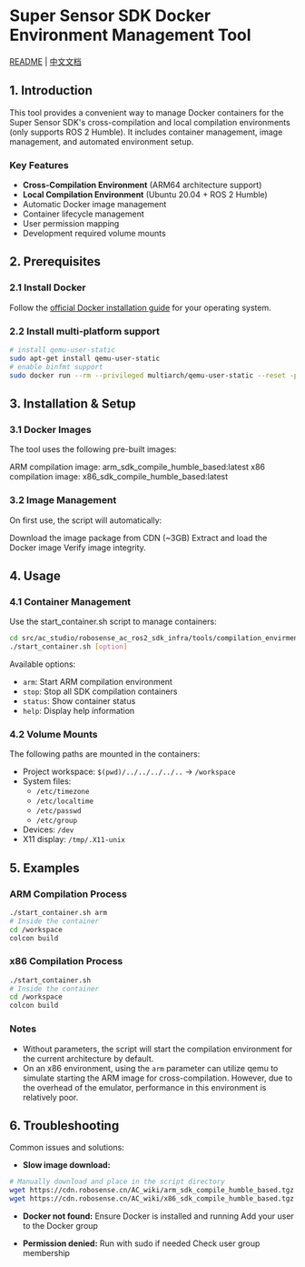 # Super Sensor SDK Docker Environment Management Tool

[README](README.md) | [中文文档](README_CN.md)

## 1. Introduction

This tool provides a convenient way to manage Docker containers for the Super Sensor SDK's cross-compilation and local compilation environments (only supports ROS 2 Humble). It includes container management, image management, and automated environment setup.

### Key Features
- **Cross-Compilation Environment** (ARM64 architecture support)
- **Local Compilation Environment** (Ubuntu 20.04 + ROS 2 Humble)
- Automatic Docker image management
- Container lifecycle management
- User permission mapping
- Development required volume mounts

## 2. Prerequisites

### 2.1 Install Docker
Follow the [official Docker installation guide](https://docs.docker.com/engine/install/) for your operating system.

### 2.2 Install multi-platform support
```bash
# install qemu-user-static
sudo apt-get install qemu-user-static
# enable binfmt support
sudo docker run --rm --privileged multiarch/qemu-user-static --reset -p yes
```

## 3. Installation & Setup

### 3.1 Docker Images

The tool uses the following pre-built images:

ARM compilation image: arm_sdk_compile_humble_based:latest
x86 compilation image: x86_sdk_compile_humble_based:latest

### 3.2 Image Management
On first use, the script will automatically:

Download the image package from CDN (~3GB) Extract and load the Docker image Verify image integrity.

## 4. Usage

### 4.1 Container Management

Use the start_container.sh script to manage containers:

```bash
cd src/ac_studio/robosense_ac_ros2_sdk_infra/tools/compilation_envirment
./start_container.sh [option]
```

Available options:
- `arm`: Start ARM compilation environment
- `stop`: Stop all SDK compilation containers
- `status`: Show container status
- `help`: Display help information

### 4.2 Volume Mounts

The following paths are mounted in the containers:

- Project workspace: `$(pwd)/../../../../..` → `/workspace`
- System files:
    - `/etc/timezone`
    - `/etc/localtime`
    - `/etc/passwd`
    - `/etc/group`
- Devices: `/dev`
- X11 display: `/tmp/.X11-unix`

## 5. Examples

### ARM Compilation Process

```bash
./start_container.sh arm
# Inside the container
cd /workspace
colcon build
```
### x86 Compilation Process
```bash
./start_container.sh
# Inside the container
cd /workspace
colcon build
```

### Notes
- Without parameters, the script will start the compilation environment for the current architecture by default.
- On an x86 environment, using the `arm` parameter can utilize qemu to simulate starting the ARM image for cross-compilation. However, due to the overhead of the emulator, performance in this environment is relatively poor.

## 6. Troubleshooting

Common issues and solutions:

- **Slow image download:**
```bash
# Manually download and place in the script directory
wget https://cdn.robosense.cn/AC_wiki/arm_sdk_compile_humble_based.tgz
wget https://cdn.robosense.cn/AC_wiki/x86_sdk_compile_humble_based.tgz
```

- **Docker not found:**
Ensure Docker is installed and running
Add your user to the Docker group

- **Permission denied:**
Run with sudo if needed
Check user group membership
